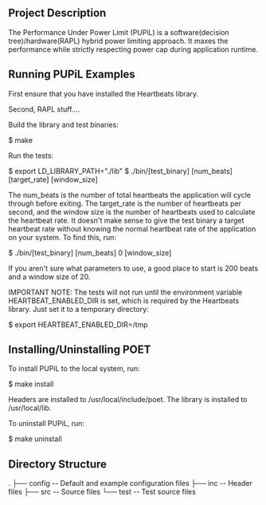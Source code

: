 Project Description
----------------------------------------
The Performance Under Power Limit (PUPiL) is a software(decision tree)/hardware(RAPL)
hybrid power limiting approach. It maxes the performance while strictly respecting power
cap during application runtime.


Running PUPiL Examples
----------------------------------------
First ensure that you have installed the Heartbeats library.

Second, RAPL stuff.... 

Build the library and test binaries:

$ make

Run the tests:

$ export LD_LIBRARY_PATH="./lib"
$ ./bin/[test_binary] [num_beats] [target_rate] [window_size]

The num_beats is the number of total heartbeats the application will cycle
through before exiting. The target_rate is the number of heartbeats per second,
and the window size is the number of heartbeats used to calculate the heartbeat
rate. It doesn't make sense to give the test binary a target heartbeat rate
without knowing the normal heartbeat rate of the application on your system. To
find this, run:

$ ./bin/[test_binary] [num_beats] 0 [window_size]

If you aren't sure what parameters to use, a good place to start is 200 beats
and a window size of 20.

IMPORTANT NOTE: The tests will not run until the environment variable
HEARTBEAT_ENABLED_DIR is set, which is required by the Heartbeats library.
Just set it to a temporary directory:

$ export HEARTBEAT_ENABLED_DIR=/tmp


Installing/Uninstalling POET
----------------------------------------
To install PUPiL to the local system, run:

$ make install

Headers are installed to /usr/local/include/poet.
The library is installed to /usr/local/lib.

To uninstall PUPiL, run:

$ make uninstall


Directory Structure
----------------------------------------
.
├── config    -- Default and example configuration files
├── inc       -- Header files
├── src       -- Source files
└── test      -- Test source files
